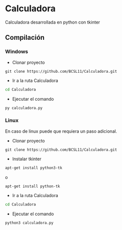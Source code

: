 # Calculadora

Calculadora desarrollada en python con tkinter

## Compilación

### Windows

* Clonar proyecto
```git
git clone https://github.com/BCSL11/Calculadora.git
```
* Ir a la ruta Calculadora
```bash
cd Calculadora
```
* Ejecutar el comando
```bash
py calculadora.py
```
### Linux

En caso de linux puede que requiera un paso adicional.

* Clonar proyecto
```git
git clone https://github.com/BCSL11/Calculadora.git
```
* Instalar tkinter 
```bash
apt-get install python3-tk
```
o 

```bash
apt-get install python-tk
```
* Ir a la ruta Calculadora
```bash
cd Calculadora
```


* Ejecutar el comando
```bash
python3 calculadora.py
```
 

